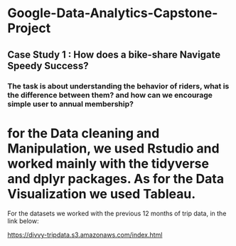 # Google-Data-Analytics-Capstone-Project
## Case Study 1 : How does a bike-share Navigate Speedy Success?

### The task is about understanding the behavior of riders, what is the difference between them? and how can we encourage simple user to annual membership?

# for the Data cleaning and Manipulation, we used Rstudio and worked mainly with the tidyverse and dplyr packages. As for the Data Visualization we used Tableau.

For the datasets we worked with the previous 12 months of trip data, in the link below:

https://divvy-tripdata.s3.amazonaws.com/index.html
